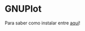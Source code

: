 # GNUPlot

Para saber como instalar entre [aqui](https://github.com/RafaelDexter/GNUPlot/wiki/GNUPlot)!

